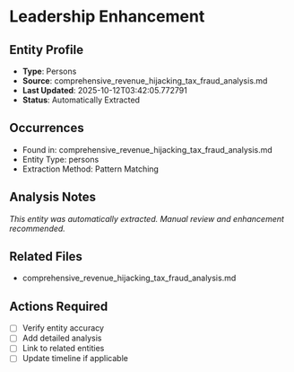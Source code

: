 # Leadership Enhancement

## Entity Profile
- **Type**: Persons
- **Source**: comprehensive_revenue_hijacking_tax_fraud_analysis.md
- **Last Updated**: 2025-10-12T03:42:05.772791
- **Status**: Automatically Extracted

## Occurrences
- Found in: comprehensive_revenue_hijacking_tax_fraud_analysis.md
- Entity Type: persons
- Extraction Method: Pattern Matching

## Analysis Notes
*This entity was automatically extracted. Manual review and enhancement recommended.*

## Related Files
- comprehensive_revenue_hijacking_tax_fraud_analysis.md

## Actions Required
- [ ] Verify entity accuracy
- [ ] Add detailed analysis
- [ ] Link to related entities
- [ ] Update timeline if applicable
